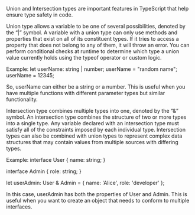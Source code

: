 Union and Intersection types are important features in TypeScript that help ensure type safety in code.

Union type allows a variable to be one of several possibilities, denoted by the “|” symbol.
A variable with a union type can only use methods and properties that exist on all of its constituent types. If it tries to access a property that does not belong to any of them, it will throw an error.
You can perform conditional checks at runtime to determine which type a union value currently holds using the typeof operator or custom logic.


Example:
let userName: string | number;
userName = "random name";
userName = 12345;

So, userName can either be a string or a number. This is useful when you have multiple functions with different parameter types but similar functionality.


Intersection type combines multiple types into one, denoted by the “&” symbol.
An intersection type combines the structure of two or more types into a single type. Any variable declared with an intersection type must satisfy all of the constraints imposed by each individual type.
Intersection types can also be combined with union types to represent complex data structures that may contain values from multiple sources with differing types.

Example:
interface User {
    name: string;
}

interface Admin {
    role: string;
}

let userAdmin: User & Admin = {
    name: 'Alice',
    role: 'developer'
};

In this case, userAdmin has both the properties of User and Admin. This is useful when you want to create an object that needs to conform to multiple interfaces.
